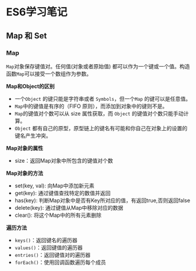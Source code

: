 # 							ES6学习笔记

## Map 和 Set

### Map

`Map`对象保存键值对。任何值(对象或者原始值) 都可以作为一个键或一个值。构造函数`Map`可以接受一个数组作为参数。

**Map和Object的区别**

- 一个`Object` 的键只能是字符串或者 `Symbols`，但一个`Map` 的键可以是任意值。
- `Map`中的键值是有序的（FIFO 原则），而添加到对象中的键则不是。
- `Map`的键值对个数可以从 size 属性获取，而 `Object` 的键值对个数只能手动计算。
- `Object` 都有自己的原型，原型链上的键名有可能和你自己在对象上的设置的键名产生冲突。

**Map对象的属性**

- size：返回Map对象中所包含的键值对个数

**Map对象的方法**

- set(key, val): 向Map中添加新元素
- get(key): 通过键值查找特定的数值并返回
- has(key): 判断Map对象中是否有Key所对应的值，有返回true,否则返回false
- delete(key): 通过键值从Map中移除对应的数据
- clear(): 将这个Map中的所有元素删除

**遍历方法**

- `keys()`：返回键名的遍历器
- `values()`：返回键值的遍历器
- `entries()`：返回键值对的遍历器
- `forEach()`：使用回调函数遍历每个成员

